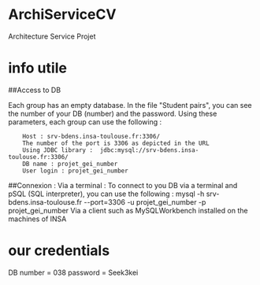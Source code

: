 # ArchiServiceCV
Architecture Service Projet

# info utile
##Access to DB

Each group has an empty database. 
In the file  "Student pairs",  you can see the number of your DB (number) and the password. Using these parameters, each group can use the following :

        Host : srv-bdens.insa-toulouse.fr:3306/
        The number of the port is 3306 as depicted in the URL
        Using JDBC library :  jdbc:mysql://srv-bdens.insa-toulouse.fr:3306/
        DB name : projet_gei_number
        User login : projet_gei_number 
##Connexion  :
        Via a terminal : To connect to you DB via a terminal and  pSQL (SQL interpreter),  you can use the following : mysql -h srv-bdens.insa-toulouse.fr --port=3306 -u projet_gei_number  -p projet_gei_number
        Via a client  such as MySQLWorkbench installed on the machines of INSA 

# our credentials
DB number = 038
password = Seek3kei  
